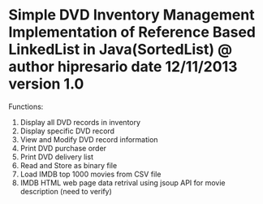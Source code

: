 Simple DVD Inventory Management
Implementation of Reference Based LinkedList in Java(SortedList)
@ author hipresario date 12/11/2013 version 1.0
=====================================================
Functions:
1. Display all DVD records in inventory
2. Display specific DVD record
3. View and Modify DVD record information
4. Print DVD purchase order
5. Print DVD delivery list
6. Read and Store as binary file
7. Load IMDB top 1000 movies from CSV file
8. IMDB HTML web page data retrival using jsoup API for movie description (need to verify)
